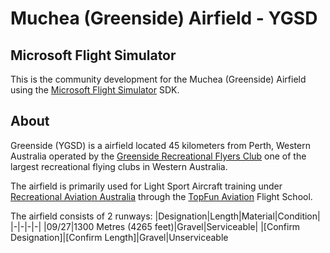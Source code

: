 # Muchea (Greenside) Airfield - YGSD

## Microsoft Flight Simulator
This is the community development for the Muchea (Greenside) Airfield using the [Microsoft Flight Simulator](https://www.flightsimulator.com) SDK.

## About
Greenside (YGSD) is a airfield located 45 kilometers from Perth, Western Australia operated by the [Greenside Recreational Flyers Club](http://www.grfc.asn.au) one of the largest recreational flying clubs in Western Australia.

The airfield is primarily used for Light Sport Aircraft training under [Recreational Aviation Australia](https://www.raa.asn.au) through the [TopFun Aviation](https://www.topfun.net.au) Flight School.

The airfield consists of 2 runways:
|Designation|Length|Material|Condition|
|-|-|-|-|
|09/27|1300 Metres (4265 feet)|Gravel|Serviceable|
|[Confirm Designation]|[Confirm Length]|Gravel|Unserviceable
